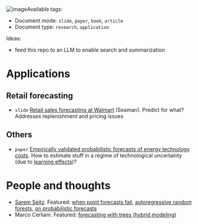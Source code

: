 ![image](https://github.com/coffepowered/applied-time-series-forecasting/assets/27767588/d25aed14-1542-4ca7-9be3-06bd34b2bf4b)Available tags:
- Document mode: `slide`, `paper`, `book`, `article`
- Document type: `research`, `application`

Ideas: 
- feed this repo to an LLM to enable search and summarization

# Applications

## Retail forecasting
- `slide` [Retail sales forecasting at Walmart](https://forecasters.org/wp-content/uploads/gravity_forms/7-c6dd08fee7f0065037affb5b74fec20a/2017/08/Seaman_ISF-2017.pdf) (Seaman). Predict for what? Addresses replenishment and pricing issues

## Others
- `paper` [Empirically validated probabilistic forecasts of energy technology costs](https://www.sciencedirect.com/science/article/pii/S254243512200410X). How to estimate stuff in a regime of technological uncertainty (due to [learning effects](https://en.wikipedia.org/wiki/Experience_curve_effects))? 

# People and thoughts
- [Sarem Seitz](https://www.sarem-seitz.com/). Featured: [when point forecasts fail]([https://www.sarem-seitz.com/](https://www.sarem-seitz.com/when-point-forecasts-are-completely-useless/#introduction)https://www.sarem-seitz.com/when-point-forecasts-are-completely-useless/#introduction), [autoregressive random forests](https://www.sarem-seitz.com/forecasting-with-decision-trees-and-random-forests/#introduction), [on probabilistic forecasts](https://www.sarem-seitz.com/why-i-prefer-probabilistic-forecasts-hitting-time-probabilities/#executive-summary-by-chatgpt)
- Marco Cerliani. Featured: [forecasting with trees (hybrid modeling)](https://towardsdatascience.com/forecasting-with-trees-hybrid-modeling-for-time-series-58590a113178)

